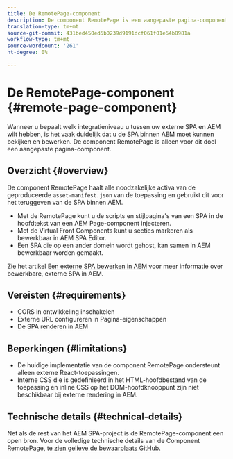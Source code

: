 ```yaml
---
title: De RemotePage-component
description: De component RemotePage is een aangepaste pagina-component voor het bewerken van SPA op afstand in AEM.
translation-type: tm+mt
source-git-commit: 431bed450ed5b0239d9191dcf061f01e64b8981a
workflow-type: tm+mt
source-wordcount: '261'
ht-degree: 0%

---
```


# De RemotePage-component {#remote-page-component}

Wanneer u bepaalt welk integratieniveau u tussen uw externe SPA en AEM wilt hebben, is het vaak duidelijk dat u de SPA binnen AEM moet kunnen bekijken en bewerken. De component RemotePage is alleen voor dit doel een aangepaste pagina-component.

## Overzicht {#overview}

De component RemotePage haalt alle noodzakelijke activa van de geproduceerde `asset-manifest.json` van de toepassing en gebruikt dit voor het teruggeven van de SPA binnen AEM.

* Met de RemotePage kunt u de scripts en stijlpagina&#39;s van een SPA in de hoofdtekst van een AEM Page-component injecteren.
* Met de Virtual Front Components kunt u secties markeren als bewerkbaar in AEM SPA Editor.
* Een SPA die op een ander domein wordt gehost, kan samen in AEM bewerkbaar worden gemaakt.

Zie het artikel [Een externe SPA bewerken in AEM](spa-edit-external.md) voor meer informatie over bewerkbare, externe SPA in AEM.

## Vereisten {#requirements}

* CORS in ontwikkeling inschakelen
* Externe URL configureren in Pagina-eigenschappen
* De SPA renderen in AEM

## Beperkingen {#limitations}

* De huidige implementatie van de component RemotePage ondersteunt alleen externe React-toepassingen.
* Interne CSS die is gedefinieerd in het HTML-hoofdbestand van de toepassing en inline CSS op het DOM-hoofdknooppunt zijn niet beschikbaar bij externe rendering in AEM.

## Technische details {#technical-details}

Net als de rest van het AEM SPA-project is de RemotePage-component een open bron. Voor de volledige technische details van de Component RemotePage, [te zien gelieve de bewaarplaats GitHub.](https://github.com/adobe/aem-spa-project-core/tree/master/ui.apps/src/main/content/jcr_root/apps/spa-project-core/components/remotepage)
